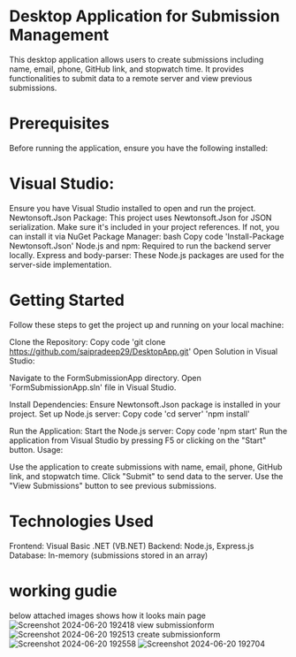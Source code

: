 # Desktop Application for Submission Management
This desktop application allows users to create submissions including name, email, phone, GitHub link, and stopwatch time. It provides functionalities to submit data to a remote server and view previous submissions.

# Prerequisites
Before running the application, ensure you have the following installed:

# Visual Studio: 
Ensure you have Visual Studio installed to open and run the project.
Newtonsoft.Json Package: This project uses Newtonsoft.Json for JSON serialization. Make sure it's included in your project references. If not, you can install it via NuGet Package Manager:
bash
Copy code
'Install-Package Newtonsoft.Json'
Node.js and npm: Required to run the backend server locally.
Express and body-parser: These Node.js packages are used for the server-side implementation.
# Getting Started
Follow these steps to get the project up and running on your local machine:

Clone the Repository:
Copy code
'git clone https://github.com/saipradeep29/DesktopApp.git'
Open Solution in Visual Studio:

Navigate to the FormSubmissionApp directory.
Open 'FormSubmissionApp.sln' file in Visual Studio.

Install Dependencies:
Ensure Newtonsoft.Json package is installed in your project.
Set up Node.js server:
Copy code
'cd server'
'npm install'

Run the Application:
Start the Node.js server:
Copy code
'npm start'
Run the application from Visual Studio by pressing F5 or clicking on the "Start" button.
Usage:

Use the application to create submissions with name, email, phone, GitHub link, and stopwatch time.
Click "Submit" to send data to the server.
Use the "View Submissions" button to see previous submissions.

# Technologies Used
Frontend: Visual Basic .NET (VB.NET)
Backend: Node.js, Express.js
Database: In-memory (submissions stored in an array)
# working gudie 
below attached images shows how it looks 
main page
![Screenshot 2024-06-20 192418](https://github.com/saipradeep29/DesktopApp/assets/105792542/f476a9bd-3ebd-484d-ba3a-0514ab51f4cc)
view submissionform
![Screenshot 2024-06-20 192513](https://github.com/saipradeep29/DesktopApp/assets/105792542/37f74174-dae0-44fe-aa78-c0461391f305)
create submissionform
![Screenshot 2024-06-20 192558](https://github.com/saipradeep29/DesktopApp/assets/105792542/bd92a6c2-76f9-450d-8436-dfde0eaa849f)
![Screenshot 2024-06-20 192704](https://github.com/saipradeep29/DesktopApp/assets/105792542/298ffa3d-4a3d-486a-ac87-be7cc800fa94)



